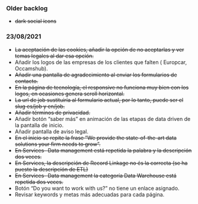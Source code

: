 ### Older backlog

* ~~dark social icons~~

### 23/08/2021

* ~~La aceptación de las cookies, añadir la opción de no aceptarlas y ver temas legales al dar esa opción.~~
* Añadir los logos de las empresas de los clientes que falten ( Europcar, Occamshub).
* ~~Añadir una pantalla de agradecimiento al enviar los formularios de contacto.~~
* ~~En la página de tecnología, el responsive no funciona muy bien con los logos, en ocasiones genera scroll horizontal.~~
* ~~La url de job sustituiría al formulario actual, por lo tanto, puede ser el slug es/job y en/job.~~
* ~~Añadir términos de privacidad.~~
* Añadir botón “saber más” en animación de las etapas de data driven de la pantalla de inicio.
* Añadir pantalla de aviso legal.
* ~~En el inicio se repite la frase ”We provide the state-of-the-art data solutions your firm needs to grow”.~~
* ~~En Services- Data management está repetida la palabra y la descripción dos veces.~~
* ~~En Services, la descripción de Record Linkage no és la correcta (se ha puesto la descripción de ETL)~~
* ~~En Services- Data management la categoría Data Warehouse está repetida dos veces.~~
* Botón “Do you want to work with us?” no tiene un enlace asignado.
* Revisar keywords y metas más adecuadas para cada página.

